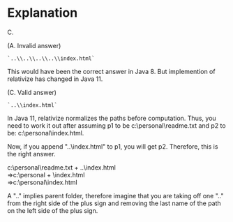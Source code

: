 # Explanation

C.

(A. Invalid answer)

    `..\\..\\..\\..\\index.html`
This would have been the correct answer in Java 8. But implemention of relativize has changed in Java 11.

(C. Valid answer)

    `..\\index.html`
In Java 11, relativize normalizes the paths before computation. Thus, you need to work it out after assuming p1 to be c:\\personal\\readme.txt and p2 to be: c:\\personal\\index.html.

Now, if you append "..\index.html" to p1, you will get p2. Therefore, this is the right answer.  

c:\personal\readme.txt + ..\index.html  
=>c:\personal + \index.html  
=>c:\personal\index.html

A ".." implies parent folder, therefore imagine that you are taking off one ".." from the right side of the plus sign and removing the last name of the path on the left side of the plus sign.
